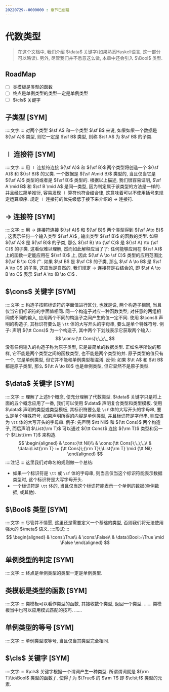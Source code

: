 ```yaml
---
20220729--0000000 : 章节已创建
---
```

# 代数类型

> 在这个文档中, 我们介绍 $\data$ 关键字(如果熟悉Haskell语言, 这一部分可以略读). 
> 另外, 尽管我们并不愿意这么做, 本章中还会引入 $\Bool$ 类型. 

## RoadMap
- [ ] 类模板是类型的函数
- [ ] 终点是单例类型的类型一定是单例类型
- [ ] $\cls$ 关键字

## 子类型 [SYM]
::::文字::::
对两个类型 $\sf A$ 和一个类型 $\sf B$ 来说, 如果如果一个数据是 ${\sf A}$ 类型, 则它一定是 $\sf B$ 类型, 则称 $\sf A$ 为 $\sf B$ 的子类. 

## $\mid$ 连接符 [SYM]
::::文字::::
用 $\mid$ 连接符连接 ${\sf A}$ 和 ${\sf B}$ 两个类型将创造一个 ${\sf A}$ 和 ${\sf B}$ 的父类. 一个数据是 ${\sf A\mid B}$ 类型的, 当且仅当它是 ${\sf A}$ 类型的或者是 ${\sf B}$ 类型的. 
根据以上描述, 我们很容易证明, $\sf A \mid B$ 和 $\sf B \mid A$ 是同一类型, 因为判定属于该类型的方法是一样的. 
并且经过简单推衍, 容易发现 $\mid$ 算符也符合结合律, 这意味着可以不使用括号来规定运算顺序. 
规定 $\mid$ 连接符的优先级低于接下来介绍的 $\to$ 连接符. 

## $\to$ 连接符 [SYM]
::::文字::::
用 $\to$ 连接符连接 ${\sf A}$ 和 ${\sf B}$ 两个类型得到 ${\sf A\to B}$ , 这表示任何一个输入类型 ${\sf A}$ , 输出类型 ${\sf B}$ 的函数的类型. 
如果 ${\sf A}$ 是 ${\sf B}$ 的子类, 那么 ${\sf B} \to {\sf C}$ 是 ${\sf A} \to {\sf C}$ 的子类. 
这看似难以理解, 然而如此解释应当了了: 任何能够应用在 ${\sf A}$ 上的函数一定能应用在 ${\sf B}$ 上, 因此 ${\sf A \to \sf C}$ 类型的应用范围比 ${\sf B \to C}$ 广. 
如果 $\sf B$ 是 $\sf C$ 的子类, 那么 $\sf A \to B$ 是 $\sf A \to C$ 的子类, 这应当是自然的. 
我们规定 $\to$ 连接符是右结合的, 即 $\sf A \to B \to C$ 表示 $\sf A \to (B \to C)$ . 

## $\cons$ 关键字 [SYM]
::::文字::::
构造子按照标识符的字面值进行区分, 也就是说, 两个构造子相同, 当且仅当它们标识符的字面值相同. 
同一个构造子对应一种函数类型; 对任意的两组相同或不同的输入, 应用两个不同的构造子之间产生的值一定不同. 
使用 $\cons$ 声明的构造子, 其标识符要么是 `\tt` 体的大写开头的字母串, 要么是单个特殊符号. 
例子: 声明 ${\tt Cons}$ 为一个构造子, 其中两个下划线表示它获取两个输入: 
$$
\cons:{\tt Cons}\;\_\;\_
$$
没有任何输入的构造子称为原子类型, 它是最简单的数据类型. 正如名字所说的那样, 它不能是两个类型之间的函数类型, 也不能是两个类型的并. 
原子类型的值只有一个, 它是单例类型, 但它并不能和单例类型相混淆. 
反例: 如果 $\tt A$ 和 $\tt B$ 都是原子类型, 那么 ${\tt A \to B}$ 也是单例类型, 但它显然不是原子类型. 

## $\data$ 关键字 [SYM]
::::文字::::
理解了上述5个概念, 便充分理解了代数类型. $\data$ 关键字只是将上面的五个概念应用了一番, 我们可以使用 $\data$ 声明复合类型和类型模板. 
使用 $\data$ 声明的类型或类型模板, 其标识符要么是 `\sf` 体的大写开头的字母串, 要么是单个特殊符号. 
如果声明所得的内容是单例类型, 并且标识符是字母串, 则应该为 `\tt` 体的大写开头的字母串. 
例子: 先声明 $\tt Nil$ 和 ${\tt Cons}$ 两个构造子, 而后声明 $\List{\rm T}$ 可以通过 ${\tt Cons}$ 连接 ${\rm T}$ 类型和另一个 $\List{\rm T}$ 来构造. 
$$
\begin{aligned}
& \cons:{\tt Nil}\\
& \cons:{\tt Cons}\;\_\;\_\\
& \data:\List{\rm T} := {\tt Cons}\;{\rm T}\;\List{\rm T} \mid {\tt Nil}
\end{aligned}
$$
::::注记::::
这里我们对命名的规则做一个总结: 
- 如果一个标识符是 `\tt` 或 `\sf` 体的字母串, 则当且仅当这个标识符能表示数据类型时, 这个标识符是大写字母开头. 
- 一个标识符是 `\tt` 体的, 当且仅当这个标识符能表示一个单例的数据(单例数据, 或其他). 

## $\Bool$ 类型 [SYM]
::::文字::::
尽管并不情愿, 这里还是需要定义一个基础的类型, 否则我们将无法使用强大的 $\meta$ 语义. 
::::形式::::
$$
\begin{aligned}
    & \cons:\True\\
    & \cons:\False\\
    & \data:\Bool:=\True \mid \False
\end{aligned}
$$

## 单例类型的判定 [SYM]
::::文字::::
终点是单例类型的类型一定是单例类型. 

## 类模板是类型的函数 [SYM]
::::文字::::
类模板可以看作类型的函数, 其接收数个类型, 返回一个类型. 
......
类模板当中也可以应用模式匹配的技巧. 
......

## 单例类型的等号 [SYM]
::::文字::::
单例类型取等号, 当且仅当其类型完全相同. 

## $\cls$ 关键字 [SYM]
::::文字::::
$\cls$ 关键字根据一个谓词产生一种类型. 所谓谓词就是 ${\rm T}\to\Bool$ 类型的函数 $f$ . 使得 $f$ 为 $\True$ 的 $\rm T$ 即 $\cls\;f$ 类型的元素. 







